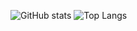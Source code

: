 
![GitHub stats](https://github-readme-stats.vercel.app/api?username=EternalQuasar0206&show_icons=true&theme=tokyonight)
![Top Langs](https://github-readme-stats.vercel.app/api/top-langs/?username=EternalQuasar0206&theme=tokyonight)
